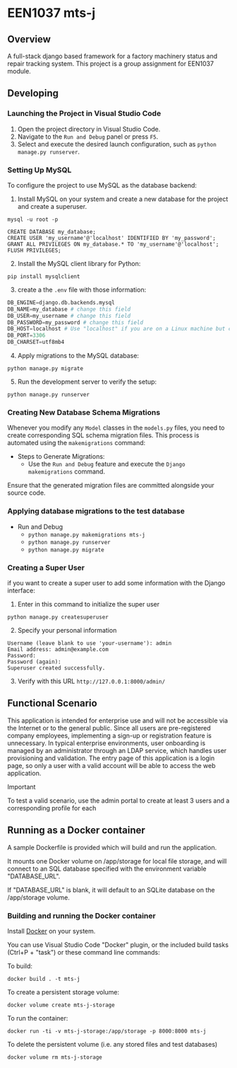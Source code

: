 # EEN1037 mts-j

## Overview

A full-stack django based framework for a factory machinery status and repair tracking system. This project is a group assignment for EEN1037 module.

## Developing

### Launching the Project in Visual Studio Code

1. Open the project directory in Visual Studio Code.
2. Navigate to the `Run and Debug` panel or press `F5`.
3. Select and execute the desired launch configuration, such as `python manage.py runserver`.

### Setting Up MySQL

To configure the project to use MySQL as the database backend:

1. Install MySQL on your system and create a new database for the project and create a superuser.
  ```
  mysql -u root -p
  ```
  ```mysql
  CREATE DATABASE my_database;
  CREATE USER 'my_username'@'localhost' IDENTIFIED BY 'my_password';
  GRANT ALL PRIVILEGES ON my_database.* TO 'my_username'@'localhost';
  FLUSH PRIVILEGES;
  ```
2. Install the MySQL client library for Python:
  ```
  pip install mysqlclient
  ```
3. create a the `.env` file with those information:
  ```python
  DB_ENGINE=django.db.backends.mysql
  DB_NAME=my_database # change this field
  DB_USER=my_username # change this field
  DB_PASSWORD=my_password # change this field
  DB_HOST=localhost # Use "localhost" if you are on a Linux machine but change with "host.docker.internal" if you are on Windows or Mac and using docker
  DB_PORT=3306
  DB_CHARSET=utf8mb4
  ```
4. Apply migrations to the MySQL database:
  ```
  python manage.py migrate
  ```
5. Run the development server to verify the setup:
  ```
  python manage.py runserver
  ```

### Creating New Database Schema Migrations

Whenever you modify any `Model` classes in the `models.py` files, you need to create corresponding SQL schema migration files. This process is automated using the `makemigrations` command:

* Steps to Generate Migrations:
  * Use the `Run and Debug` feature and execute the `Django makemigrations` command.

Ensure that the generated migration files are committed alongside your source code.


### Applying database migrations to the test database

* Run and Debug
  * `python manage.py makemigrations mts-j`
  * `python manage.py runserver`
  * `python manage.py migrate`

### Creating a Super User

if you want to create a super user to add some information with the Django interface:

1. Enter in this command to initialize the super user
  ```
  python manage.py createsuperuser
  ```
2. Specify your personal information
  ```
  Username (leave blank to use 'your-username'): admin
  Email address: admin@example.com
  Password:
  Password (again):
  Superuser created successfully.
  ```
3. Verify with this URL `http://127.0.0.1:8000/admin/`

## Functional Scenario

This application is intended for enterprise use and will not be accessible via the Internet or to the general public. Since all users are pre-registered company employees, implementing a sign-up or registration feature is unnecessary. In typical enterprise environments, user onboarding is managed by an administrator through an LDAP service, which handles user provisioning and validation. The entry page of this application is a login page, so only a user with a valid account will be able to access the web application.

> [!IMPORTANT]  
> To test a valid scenario, use the admin portal to create at least 3 users and a corresponding profile for each

## Running as a Docker container

A sample Dockerfile is provided which will build and run the application.

It mounts one Docker volume on /app/storage for local file storage, and will connect to an SQL database specified with the environment variable "DATABASE_URL".

If "DATABASE_URL" is blank, it will default to an SQLite database on the /app/storage volume.


### Building and running the Docker container

Install [Docker](https://www.docker.com/) on your system.

You can use Visual Studio Code "Docker" plugin, or the included build tasks (Ctrl+P + "task") or these command line commands:

To build:
```
docker build . -t mts-j
```

To create a persistent storage volume:
```
docker volume create mts-j-storage
```

To run the container:
```
docker run -ti -v mts-j-storage:/app/storage -p 8000:8000 mts-j
```

To delete the persistent volume (i.e. any stored files and test databases)
```
docker volume rm mts-j-storage
```
